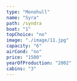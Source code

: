 ```yaml
---
type: "Monohull"
name: "Syra"
path: /syndra
boat: "1"
topChoice: "no"
image: "./image/11.jpg"
capacity: "6"
airCond: "no"
price: "1500"
yearOfProduction: "2002"
cabins: "3"
---
```

